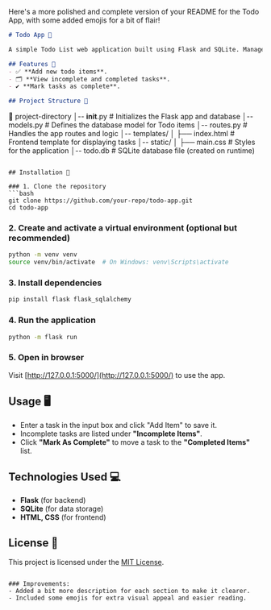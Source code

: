 Here's a more polished and complete version of your README for the Todo App, with some added emojis for a bit of flair!

```markdown
# Todo App 📝

A simple Todo List web application built using Flask and SQLite. Manage your tasks efficiently with this lightweight and easy-to-use app!

## Features 🚀
- ✅ **Add new todo items**.
- 🗂️ **View incomplete and completed tasks**.
- ✔️ **Mark tasks as complete**.

## Project Structure 📂
```
📂 project-directory
│-- __init__.py       # Initializes the Flask app and database
│-- models.py         # Defines the database model for Todo items
│-- routes.py         # Handles the app routes and logic
│-- templates/
│   ├── index.html    # Frontend template for displaying tasks
│-- static/
│   ├── main.css      # Styles for the application
│-- todo.db           # SQLite database file (created on runtime)
```

## Installation 🔧

### 1. Clone the repository
```bash
git clone https://github.com/your-repo/todo-app.git
cd todo-app
```

### 2. Create and activate a virtual environment (optional but recommended)
```bash
python -m venv venv
source venv/bin/activate  # On Windows: venv\Scripts\activate
```

### 3. Install dependencies
```bash
pip install flask flask_sqlalchemy
```

### 4. Run the application
```bash
python -m flask run
```

### 5. Open in browser
Visit [http://127.0.0.1:5000/](http://127.0.0.1:5000/) to use the app.

## Usage 🖥️

- Enter a task in the input box and click "Add Item" to save it.
- Incomplete tasks are listed under **"Incomplete Items"**.
- Click **"Mark As Complete"** to move a task to the **"Completed Items"** list.

## Technologies Used 💻
- **Flask** (for backend)
- **SQLite** (for data storage)
- **HTML, CSS** (for frontend)

## License 📄
This project is licensed under the [MIT License](LICENSE).
```

### Improvements:
- Added a bit more description for each section to make it clearer.
- Included some emojis for extra visual appeal and easier reading.
